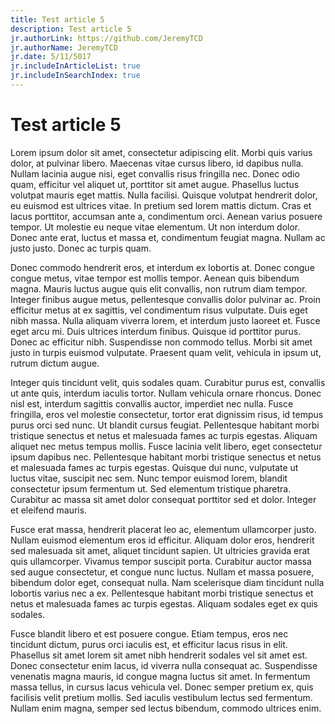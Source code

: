 ```yaml
---
title: Test article 5
description: Test article 5
jr.authorLink: https://github.com/JeremyTCD
jr.authorName: JeremyTCD
jr.date: 5/11/5017
jr.includeInArticleList: true
jr.includeInSearchIndex: true
---
```


# Test article 5
Lorem ipsum dolor sit amet, consectetur adipiscing elit. Morbi quis varius dolor, at pulvinar libero. Maecenas vitae cursus libero, id dapibus nulla. Nullam lacinia augue nisi, eget convallis risus fringilla nec. Donec odio quam, efficitur vel aliquet ut, porttitor sit amet augue. Phasellus luctus volutpat mauris eget mattis. Nulla facilisi. Quisque volutpat hendrerit dolor, eu euismod est ultrices vitae. In pretium sed lorem mattis dictum. Cras et lacus porttitor, accumsan ante a, condimentum orci. Aenean varius posuere tempor. Ut molestie eu neque vitae elementum. Ut non interdum dolor. Donec ante erat, luctus et massa et, condimentum feugiat magna. Nullam ac justo justo. Donec ac turpis quam.

Donec commodo hendrerit eros, et interdum ex lobortis at. Donec congue congue metus, vitae tempor est mollis tempor. Aenean quis bibendum magna. Mauris luctus augue quis elit convallis, non rutrum diam tempor. Integer finibus augue metus, pellentesque convallis dolor pulvinar ac. Proin efficitur metus at ex sagittis, vel condimentum risus vulputate. Duis eget nibh massa. Nulla aliquam viverra lorem, et interdum justo laoreet et. Fusce eget arcu mi. Duis ultrices interdum finibus. Quisque id porttitor purus. Donec ac efficitur nibh. Suspendisse non commodo tellus. Morbi sit amet justo in turpis euismod vulputate. Praesent quam velit, vehicula in ipsum ut, rutrum dictum augue.

Integer quis tincidunt velit, quis sodales quam. Curabitur purus est, convallis ut ante quis, interdum iaculis tortor. Nullam vehicula ornare rhoncus. Donec nisl est, interdum sagittis convallis auctor, imperdiet nec nulla. Fusce fringilla, eros vel molestie consectetur, tortor erat dignissim risus, id tempus purus orci sed nunc. Ut blandit cursus feugiat. Pellentesque habitant morbi tristique senectus et netus et malesuada fames ac turpis egestas. Aliquam aliquet nec metus tempus mollis. Fusce lacinia velit libero, eget consectetur ipsum dapibus nec. Pellentesque habitant morbi tristique senectus et netus et malesuada fames ac turpis egestas. Quisque dui nunc, vulputate ut luctus vitae, suscipit nec sem. Nunc tempor euismod lorem, blandit consectetur ipsum fermentum ut. Sed elementum tristique pharetra. Curabitur ac massa sit amet dolor consequat porttitor sed et dolor. Integer et eleifend mauris.

Fusce erat massa, hendrerit placerat leo ac, elementum ullamcorper justo. Nullam euismod elementum eros id efficitur. Aliquam dolor eros, hendrerit sed malesuada sit amet, aliquet tincidunt sapien. Ut ultricies gravida erat quis ullamcorper. Vivamus tempor suscipit porta. Curabitur auctor massa sed augue consectetur, et congue nunc luctus. Nullam et massa posuere, bibendum dolor eget, consequat nulla. Nam scelerisque diam tincidunt nulla lobortis varius nec a ex. Pellentesque habitant morbi tristique senectus et netus et malesuada fames ac turpis egestas. Aliquam sodales eget ex quis sodales.

Fusce blandit libero et est posuere congue. Etiam tempus, eros nec tincidunt dictum, purus orci iaculis est, et efficitur lacus risus in elit. Phasellus sit amet lorem sit amet nibh hendrerit sodales vel sit amet est. Donec consectetur enim lacus, id viverra nulla consequat ac. Suspendisse venenatis magna mauris, id congue magna luctus sit amet. In fermentum massa tellus, in cursus lacus vehicula vel. Donec semper pretium ex, quis facilisis velit pretium mollis. Sed iaculis vestibulum lectus sed fermentum. Nullam enim magna, semper sed lectus bibendum, commodo ultrices enim.
